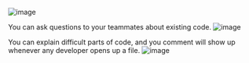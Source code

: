 ![image](https://github.com/doclin-dev/landingpage-build/assets/24940719/88fc15da-1a26-4993-8c85-dd6fee806abd)

You can ask questions to your teammates about existing code.
![image](https://github.com/doclin-dev/landingpage-build/assets/24940719/2b7d4878-0742-4abd-ab49-e95c59ef76d9)


You can explain difficult parts of code, and you comment will show up whenever any developer opens up a file.
![image](https://github.com/doclin-dev/landingpage-build/assets/24940719/8c166c0e-3044-4c94-a71c-25c84ad9afcd)

